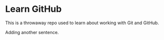 # Learn GitHub

This is a throwaway repo used to learn about working with Git and GitHub.

Adding another sentence. 
